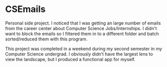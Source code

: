 # CSEmails
Personal side project. I noticed that I was getting an large number of emails from the career center about Computer Science Jobs/Internships. I didn't want to block the emails so I filtered them in to a different folder and batch sorted/reduced them with this program.

This project was completed in a weekend during my second semester in my Computer Science undergrad. I obviously didn’t have the largest lens to view the landscape, but I produced a functional app for myself.

